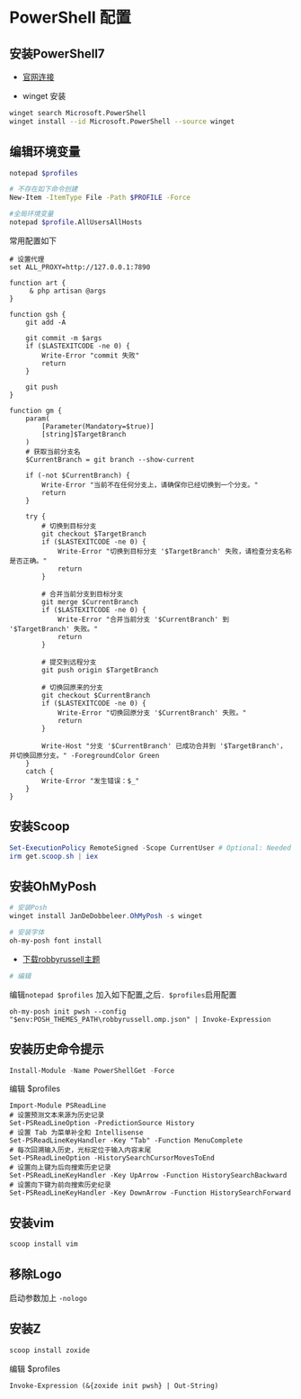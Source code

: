 # PowerShell 配置

## 安装PowerShell7
-  [官网连接](https://learn.microsoft.com/zh-cn/powershell/scripting/install/installing-powershell-on-windows?view=powershell-7.4)

- winget 安装
```bash
winget search Microsoft.PowerShell
winget install --id Microsoft.PowerShell --source winget
```

## 编辑环境变量
```Bash
notepad $profiles

# 不存在如下命令创建
New-Item -ItemType File -Path $PROFILE -Force

#全局环境变量
notepad $profile.AllUsersAllHosts
```

常用配置如下
```psl
# 设置代理
set ALL_PROXY=http://127.0.0.1:7890

function art {
     & php artisan @args
}

function gsh {
    git add -A
    
    git commit -m $args
    if ($LASTEXITCODE -ne 0) {
        Write-Error "commit 失败"
        return
    }
    
    git push
}

function gm {
    param(
        [Parameter(Mandatory=$true)]
        [string]$TargetBranch
    )
    # 获取当前分支名
    $CurrentBranch = git branch --show-current

    if (-not $CurrentBranch) {
        Write-Error "当前不在任何分支上，请确保你已经切换到一个分支。"
        return
    }

    try {
        # 切换到目标分支
        git checkout $TargetBranch
        if ($LASTEXITCODE -ne 0) {
            Write-Error "切换到目标分支 '$TargetBranch' 失败，请检查分支名称是否正确。"
            return
        }

        # 合并当前分支到目标分支
        git merge $CurrentBranch
        if ($LASTEXITCODE -ne 0) {
            Write-Error "合并当前分支 '$CurrentBranch' 到 '$TargetBranch' 失败。"
            return
        }
        
        # 提交到远程分支
        git push origin $TargetBranch

        # 切换回原来的分支
        git checkout $CurrentBranch
        if ($LASTEXITCODE -ne 0) {
            Write-Error "切换回原分支 '$CurrentBranch' 失败。"
            return
        }

        Write-Host "分支 '$CurrentBranch' 已成功合并到 '$TargetBranch'，并切换回原分支。" -ForegroundColor Green
    }
    catch {
        Write-Error "发生错误：$_"
    }
}

```

## 安装Scoop
```PowerShell
Set-ExecutionPolicy RemoteSigned -Scope CurrentUser # Optional: Needed to run a remote script the first time
irm get.scoop.sh | iex
```


## 安装OhMyPosh
```PowerShell
# 安装Posh
winget install JanDeDobbeleer.OhMyPosh -s winget

# 安装字体
oh-my-posh font install
```

- [下载robbyrussell主题](https://github.com/JanDeDobbeleer/oh-my-posh/blob/main/themes/robbyrussell.omp.json)

```PowerShell
# 编辑

```
编辑`notepad $profiles` 加入如下配置,之后`. $profiles`启用配置
```psl
oh-my-posh init pwsh --config "$env:POSH_THEMES_PATH\robbyrussell.omp.json" | Invoke-Expression
```

## 安装历史命令提示
```PowerShell
Install-Module -Name PowerShellGet -Force
```
编辑 $profiles


```PSL
Import-Module PSReadLine
# 设置预测文本来源为历史记录
Set-PSReadLineOption -PredictionSource History 
# 设置 Tab 为菜单补全和 Intellisense
Set-PSReadLineKeyHandler -Key "Tab" -Function MenuComplete
# 每次回溯输入历史，光标定位于输入内容末尾
Set-PSReadLineOption -HistorySearchCursorMovesToEnd 
# 设置向上键为后向搜索历史记录
Set-PSReadLineKeyHandler -Key UpArrow -Function HistorySearchBackward 
# 设置向下键为前向搜索历史纪录
Set-PSReadLineKeyHandler -Key DownArrow -Function HistorySearchForward 
```

## 安装vim
```PowerShell
scoop install vim
```

## 移除Logo
启动参数加上 `-nologo`

## 安装Z

```PowerShell
scoop install zoxide
```

编辑 $profiles
```PSL
Invoke-Expression (&{zoxide init pwsh} | Out-String)
```

